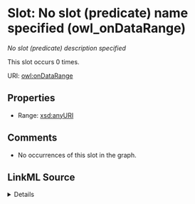 

# Slot: No slot (predicate) name specified (owl_onDataRange)


_No slot (predicate) description specified_






This slot occurs 0 times.


URI: [owl:onDataRange](http://www.w3.org/2002/07/owl#onDataRange)



<!-- no inheritance hierarchy -->








## Properties

* Range: [xsd:anyURI](http://www.w3.org/2001/XMLSchema#anyURI)





## Comments

* No occurrences of this slot in the graph.



## LinkML Source

<details>

```yaml
name: owl_onDataRange
annotations:
  count:
    tag: count
    value: 0
description: No slot (predicate) description specified
title: No slot (predicate) name specified
comments:
- No occurrences of this slot in the graph.
from_schema: fio-kg
rank: 1000
domain: owl_onDataRange
slot_uri: owl:onDataRange
alias: owl_onDataRange
range: uri

```
</details>